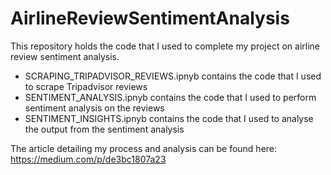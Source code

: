 # AirlineReviewSentimentAnalysis
This repository holds the code that I used to complete my project on airline review sentiment analysis.
- SCRAPING_TRIPADVISOR_REVIEWS.ipnyb contains the code that I used to scrape Tripadvisor reviews
- SENTIMENT_ANALYSIS.ipnyb contains the code that I used to perform sentiment analysis on the reviews
- SENTIMENT_INSIGHTS.ipnyb contains the code that I used to analyse the output from the sentiment analysis

The article detailing my process and analysis can be found here: https://medium.com/p/de3bc1807a23
